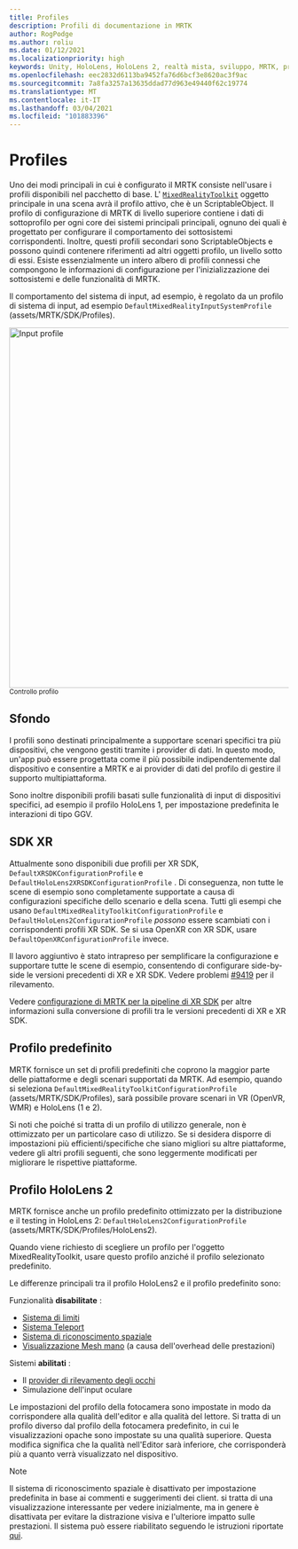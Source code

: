 ```yaml
---
title: Profiles
description: Profili di documentazione in MRTK
author: RogPodge
ms.author: roliu
ms.date: 01/12/2021
ms.localizationpriority: high
keywords: Unity, HoloLens, HoloLens 2, realtà mista, sviluppo, MRTK, profili,
ms.openlocfilehash: eec2832d6113ba9452fa76d6bcf3e8620ac3f9ac
ms.sourcegitcommit: 7a8fa3257a13635ddad77d963e49440f62c19774
ms.translationtype: MT
ms.contentlocale: it-IT
ms.lasthandoff: 03/04/2021
ms.locfileid: "101883396"
---
```

# <a name="profiles"></a>Profiles

Uno dei modi principali in cui è configurato il MRTK consiste nell'usare i profili disponibili nel pacchetto di base. L' [`MixedRealityToolkit`](xref:Microsoft.MixedReality.Toolkit.MixedRealityToolkit) oggetto principale in una scena avrà il profilo attivo, che è un ScriptableObject. Il profilo di configurazione di MRTK di livello superiore contiene i dati di sottoprofilo per ogni core dei sistemi principali principali, ognuno dei quali è progettato per configurare il comportamento dei sottosistemi corrispondenti. Inoltre, questi profili secondari sono ScriptableObjects e possono quindi contenere riferimenti ad altri oggetti profilo, un livello sotto di essi. Esiste essenzialmente un intero albero di profili connessi che compongono le informazioni di configurazione per l'inizializzazione dei sottosistemi e delle funzionalità di MRTK.

Il comportamento del sistema di input, ad esempio, è regolato da un profilo di sistema di input, ad esempio `DefaultMixedRealityInputSystemProfile` (assets/MRTK/SDK/Profiles).

<img src="../images/profiles/input_profile.png" width="650px" alt="Input profile" style="display:block;">
<sup>Controllo profilo</sup>

## <a name="background"></a>Sfondo

I profili sono destinati principalmente a supportare scenari specifici tra più dispositivi, che vengono gestiti tramite i provider di dati. In questo modo, un'app può essere progettata come il più possibile indipendentemente dal dispositivo e consentire a MRTK e ai provider di dati del profilo di gestire il supporto multipiattaforma.

Sono inoltre disponibili profili basati sulle funzionalità di input di dispositivi specifici, ad esempio il profilo HoloLens 1, per impostazione predefinita le interazioni di tipo GGV.

## <a name="xr-sdk"></a>SDK XR

Attualmente sono disponibili due profili per XR SDK, `DefaultXRSDKConfigurationProfile` e `DefaultHoloLens2XRSDKConfigurationProfile` . Di conseguenza, non tutte le scene di esempio sono completamente supportate a causa di configurazioni specifiche dello scenario e della scena. Tutti gli esempi che usano `DefaultMixedRealityToolkitConfigurationProfile` e `DefaultHoloLens2ConfigurationProfile` _possono_ essere scambiati con i corrispondenti profili XR SDK. Se si usa OpenXR con XR SDK, usare `DefaultOpenXRConfigurationProfile` invece.

Il lavoro aggiuntivo è stato intrapreso per semplificare la configurazione e supportare tutte le scene di esempio, consentendo di configurare side-by-side le versioni precedenti di XR e XR SDK. Vedere problemi [#9419](https://github.com/microsoft/MixedRealityToolkit-Unity/issues/9419) per il rilevamento.

Vedere [configurazione di MRTK per la pipeline di XR SDK](../../configuration/getting-started-with-mrtk-and-xrsdk.md#configuring-mrtk-for-the-xr-sdk-pipeline) per altre informazioni sulla conversione di profili tra le versioni precedenti di XR e XR SDK.

## <a name="default-profile"></a>Profilo predefinito

MRTK fornisce un set di profili predefiniti che coprono la maggior parte delle piattaforme e degli scenari supportati da MRTK. Ad esempio, quando si seleziona `DefaultMixedRealityToolkitConfigurationProfile` (assets/MRTK/SDK/Profiles), sarà possibile provare scenari in VR (OpenVR, WMR) e HoloLens (1 e 2).

Si noti che poiché si tratta di un profilo di utilizzo generale, non è ottimizzato per un particolare caso di utilizzo. Se si desidera disporre di impostazioni più efficienti/specifiche che siano migliori su altre piattaforme, vedere gli altri profili seguenti, che sono leggermente modificati per migliorare le rispettive piattaforme.

## <a name="hololens-2-profile"></a>Profilo HoloLens 2

MRTK fornisce anche un profilo predefinito ottimizzato per la distribuzione e il testing in HoloLens 2: `DefaultHoloLens2ConfigurationProfile` (assets/MRTK/SDK/Profiles/HoloLens2).

Quando viene richiesto di scegliere un profilo per l'oggetto MixedRealityToolkit, usare questo profilo anziché il profilo selezionato predefinito.

Le differenze principali tra il profilo HoloLens2 e il profilo predefinito sono:

Funzionalità **disabilitate** :

- [Sistema di limiti](../boundary/boundary-system-getting-started.md)
- [Sistema Teleport](../teleport-system/teleport-system.md)
- [Sistema di riconoscimento spaziale](../spatial-awareness/spatial-awareness-getting-started.md)
- [Visualizzazione Mesh mano](../input/hand-tracking.md) (a causa dell'overhead delle prestazioni)

Sistemi **abilitati** :

- Il [provider di rilevamento degli occhi](../input/eye-tracking/eye-tracking-main.md)
- Simulazione dell'input oculare

Le impostazioni del profilo della fotocamera sono impostate in modo da corrispondere alla qualità dell'editor e alla qualità del lettore. Si tratta di un profilo diverso dal profilo della fotocamera predefinito, in cui le visualizzazioni opache sono impostate su una qualità superiore. Questa modifica significa che la qualità nell'Editor sarà inferiore, che corrisponderà più a quanto verrà visualizzato nel dispositivo.

> [!NOTE]
> Il sistema di riconoscimento spaziale è disattivato per impostazione predefinita in base ai commenti e suggerimenti dei client. si tratta di una visualizzazione interessante per vedere inizialmente, ma in genere è disattivata per evitare la distrazione visiva e l'ulteriore impatto sulle prestazioni. Il sistema può essere riabilitato seguendo le istruzioni riportate [qui](../spatial-awareness/spatial-awareness-getting-started.md).
